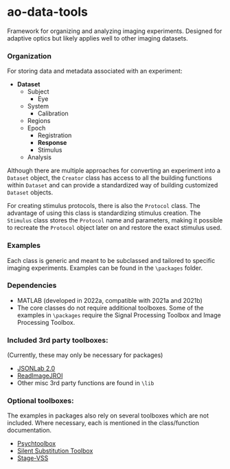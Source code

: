 # ao-data-tools

Framework for organizing and analyzing imaging experiments. Designed for adaptive optics but likely applies well to other imaging datasets.

### Organization 

For storing data and metadata associated with an experiment:

- **Dataset**
  - Subject
    - Eye 
  - System
    - Calibration
  - Regions
  - Epoch
    - Registration
    - **Response**
    - Stimulus
   - Analysis

Although there are multiple approaches for converting an experiment into a `Dataset` object, the `Creator` class has access to all the building functions within `Dataset` and can provide a standardized way of building customized `Dataset` objects.

For creating stimulus protocols, there is also the `Protocol` class. The advantage of using this class is standardizing stimulus creation. The `Stimulus` class stores the `Protocol` name and parameters, making it possible to recreate the `Protocol` object later on and restore the exact stimulus used.


### Examples
Each class is generic and meant to be subclassed and tailored to specific imaging experiments. Examples can be found in the `\packages` folder.


### Dependencies
- MATLAB (developed in 2022a, compatible with 2021a and 2021b)
- The core classes do not require additional toolboxes. Some of the examples in `\packages` require the Signal Processing Toolbox and Image Processing Toolbox.

### Included 3rd party toolboxes:
(Currently, these may only be necessary for packages)
- [JSONLab 2.0](https://www.mathworks.com/matlabcentral/fileexchange/33381-jsonlab-a-toolbox-to-encode-decode-json-files?s_tid=ta_fx_results)
- [ReadImageJROI](https://github.com/DylanMuir/ReadImageJROI)
- Other misc 3rd party functions are found in `\lib`

### Optional toolboxes:
The examples in packages also rely on several toolboxes which are not included. Where necessary, each is mentioned in the class/function documentation.
- [Psychtoolbox](https://github.com/Psychtoolbox-3/Psychtoolbox-3)
- [Silent Substitution Toolbox](https://github.com/spitschan/SilentSubstitutionToolbox)
- [Stage-VSS](https://github.com/Stage-VSS/stage)